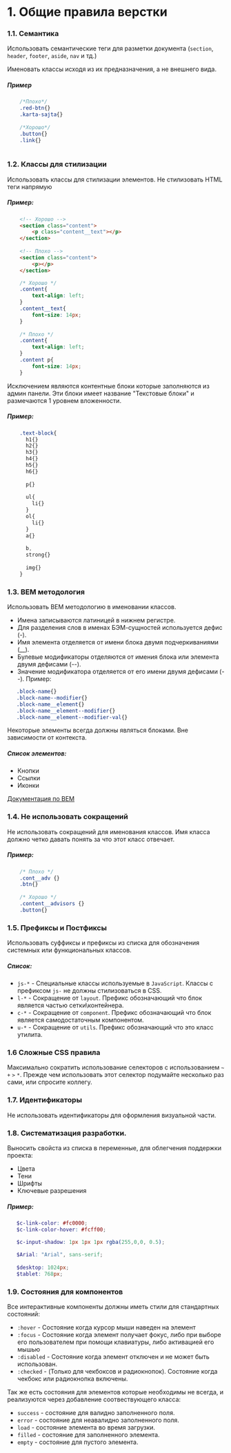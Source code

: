 # 1. Общие правила верстки

### 1.1. Семантика
Использовать семантические теги для разметки документа (`section`, `header`, `footer`, `aside`, `nav` и тд.)

Именовать классы исходя из их предназначения, а не внешнего вида. 

##### Пример
```css
    /*Плохо*/
    .red-btn{}
    .karta-sajta{}
    
    /*Хорошо*/
    .button{}
    .link{}
    
```


### 1.2. Классы для стилизации
Использовать классы для стилизации элементов. Не стилизовать HTML теги напрямую

##### Пример:
```html
    <!-- Хорошо -->
    <section class="content">
        <p class="content__text"></p>
    </section>
    
    <!-- Плохо -->
    <section class="content">
        <p></p>
    </section>
```

```css
    /* Хорошо */
    .content{
        text-align: left;
    }
    .content__text{
        font-size: 14px;
    }
    
    /* Плохо */
    .content{
        text-align: left;
    }
    .content p{
        font-size: 14px;
    }
```

Исключением являются контентные блоки которые заполняются из админ панели. Эти блоки имеет название "Текстовые блоки" и размечаются 1 уровнем вложенности. 
##### Пример:

```scss
    .text-block{
      h1{}
      h2{}
      h3{}
      h4{}
      h5{}
      h6{}
        
      p{}
        
      ul{ 
        li{}
      }
      ol{
        li{}
      }
      a{}
        
      b, 
      strong{}
        
      img{}
    }
```
### 1.3. BEM методология
Использовать BEM методологию в именовании классов. 
- Имена записываются латиницей в нижнем регистре.
- Для разделения слов в именах БЭМ-сущностей используется дефис (-).
- Имя элемента отделяется от имени блока двумя подчеркиваниями (__).
- Булевые модификаторы отделяются от имения блока или элемента двумя дефисами (--).
- Значение модификатора отделяется от его имени двумя дефисами (--).
Пример: 

```css
   .block-name{}
   .block-name--modifier{}
   .block-name__element{}
   .block-name__element--modifier{}
   .block-name__element--modifier-val{}
```

Некоторые элементы всегда должны являться блоками. Вне зависимости от контекста.

##### Список элементов: 
- Кнопки
- Ссылки
- Иконки

[Документация по BEM](https://ru.bem.info/methodology/quick-start/)

### 1.4. Не использовать сокращений
Не использовать сокращений для именования классов. Имя класса должно четко давать понять за что этот класс отвечает.

##### Пример:
```css
    /* Плохо */
    .cont__adv {}
    .btn{}
    
    /* Хорошо */
    .content__advisors {}
    .button{}
```


### 1.5. Префиксы и Постфиксы
Использовать суффиксы и префиксы из списка для обозначения системных или функциональных классов.

##### Список:
- `js-*` - Специальные классы используемые в `JavaScript`. Классы с префиксом `js-`  не должны стилизоваться в CSS.
- `l-*` - Сокращение от `layout`. Префикс обозначающий что блок является частью сетки\контейнера. 
- `c-*` - Сокращение от `component`. Префикс обозначающий что блок является самодостаточным компонентом. 
- `u-*` - Сокращение от `utils`. Префикс обозначающий что это класс утилита. 

### 1.6 Сложные CSS правила
Максимально сократить использование селекторов с использованием `~` `+` `>` `*`. Прежде чем использовать этот селектор подумайте несколько раз сами, или спросите коллегу. 

### 1.7. Идентификаторы
Не использовать идентификаторы для оформления визуальной части.


### 1.8. Систематизация разработки. 
Выносить свойста из списка в переменные, для облегчения поддержки проекта:

- Цвета
- Тени
- Шрифты
- Ключевые разрешения

##### Пример:
```scss
   $c-link-color: #fc0000;
   $c-link-color-hover: #fcff00;

   $c-input-shadow: 1px 1px 1px rgba(255,0,0, 0.5);
   
   $Arial: "Arial", sans-serif;
   
   $desktop: 1024px;
   $tablet: 768px;
```

### 1.9. Состояния для компонентов
Все интерактивные компоненты должны иметь стили для стандартных состояний:
- `:hover` - Состояние когда курсор мыши наведен на элемент
- `:focus` - Состояние когда элемент получает фокус, либо при выборе его пользователем при помощи клавиатуры, либо активацией его мышью 
- `:disabled` - Состояние когда элемент отключен и не может быть использован.
- `:сhecked` - (Только для чекбоксов и радиокнопок). Состояние когда чекбокс или радиокнопка включены.

Так же есть состояния для элементов которые необходимы не всегда, и реализуются через добавление соотвествующего класса:
- `success` - состояние для валидно заполненного поля. 
- `error` - состояние для неавалидно заполненного поля.
- `load`  - состояние элемента во время загрузки.
- `filled` - состояние для заполненного элемента.
- `empty` - состояние для пустого элемента.

